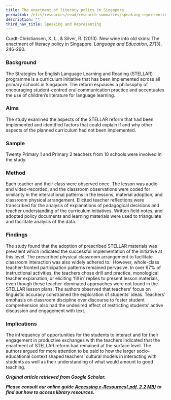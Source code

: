 ```yaml
---
title: The enactment of literacy policy in Singapore
permalink: /elis/resources/read/research-summaries/speaking-representing/enactment-of-literacy-policy-singapore/
description: ""
third_nav_title: Speaking and Representing
---
```

Curdt-Christiansen, X. L., & Silver, R. (2013). New wine into old skins: The enactment of literacy policy in Singapore. _Language and Education_, _27_(3), 246-260.

### Background

The Strategies for English Language Learning and Reading (STELLAR) programme is a curriculum initiative that has been implemented across all primary schools in Singapore. The reform espouses a philosophy of encouraging student-centred oral communication practice and accentuates the use of children’s literature for language learning.

### Aims

The study examined the aspects of the STELLAR reform that had been implemented and identified factors that could explain if and why other aspects of the planned curriculum had not been implemented.

### Sample

Twenty Primary 1 and Primary 2 teachers from 10 schools were involved in the study.

### Method

Each teacher and their class were observed once. The lesson was audio- and video-recorded, and the classroom observations were coded for similarity in the interactional patterns in the lessons, material adoption, and classroom physical arrangement. Elicited teacher reflections were transcribed for the analysis of explanations of pedagogical decisions and teacher understanding of the curriculum initiatives. Written field notes, and adopted policy documents and learning materials were used to triangulate and facilitate analysis of the data.  

### Findings

The study found that the adoption of prescribed STELLAR materials was prevalent which indicated the successful implementation of the initiative at this level. The prescribed physical classroom arrangement to facilitate classroom interaction was also widely adhered to.  However, whole-class teacher-fronted participation patterns remained pervasive. In over 67% of instructional activities, the teachers chose drill and practice, monological teacher explanation, or eliciting ‘fill in’ replies to present lesson materials, even though these teacher-dominated approaches were not found in the STELLAR lesson plans. The authors observed that teachers’ focus on linguistic accuracy constrained the exploration of students’ ideas. Teachers’ emphasis on classroom discipline over discourse to foster student comprehension also had the undesired effect of restricting students’ active discussion and engagement with text.

### Implications

The infrequency of opportunities for the students to interact and for their engagement in productive exchanges with the teachers indicated that the enactment of STELLAR reform had remained at the surface level. The authors argued for more attention to be paid to how the larger socio-educational context shaped teachers’ cultural models in interacting with students as well as their understanding of what would amount to good teaching.

_**Original article retrieved from Google Scholar.**_  

_**Please consult our online guide**_ **_[Accessing e-Resources(.pdf, 2.2 MB)](https://academyofsingaporeteachers-moe-edu-sg-admin.cwp.sg/elis/resources/read/research-summaries/speaking-and-representing/18e45074-6b1b-4ac7-811f-1a8da16c4f81 "Accessing e-Resources")_** _**to find out how to access library resources.**_